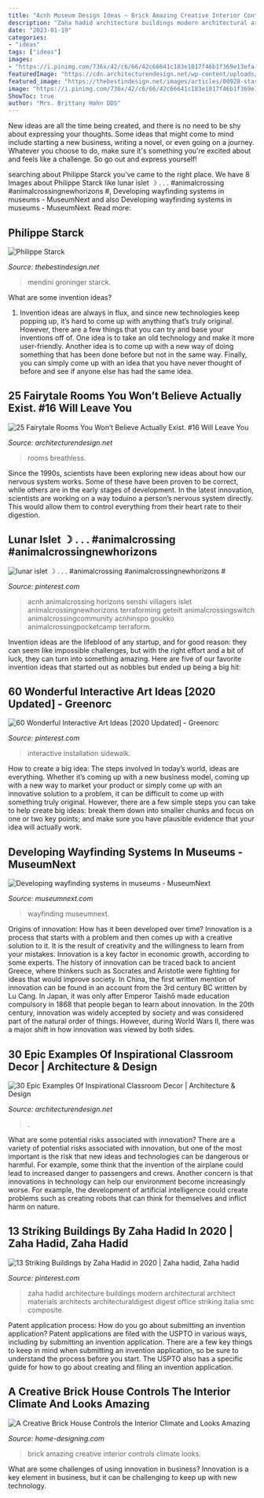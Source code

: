 ```yaml
---
title: "Acnh Museum Design Ideas ~ Brick Amazing Creative Interior Controls Climate Looks"
description: "Zaha hadid architecture buildings modern architectural architect materials architects architecturaldigest digest office striking italia smc composite"
date: "2023-01-19"
categories:
- "ideas"
tags: ["ideas"]
images:
- "https://i.pinimg.com/736x/42/c6/66/42c66641c183e1017f46b1f369e13efa--interactive-art-installation-art.jpg"
featuredImage: "https://cdn.architecturendesign.net/wp-content/uploads/2015/09/AD-Fairytale-Interiors-You-Wont-Beleive-Exist-15.jpg"
featured_image: "https://thebestindesign.net/images/articles/00928-starck/philippe-starck-06.jpg"
image: "https://i.pinimg.com/736x/42/c6/66/42c66641c183e1017f46b1f369e13efa--interactive-art-installation-art.jpg"
ShowToc: true
author: "Mrs. Brittany Hahn DDS"
---
```



New ideas are all the time being created, and there is no need to be shy about expressing your thoughts. Some ideas that might come to mind include starting a new business, writing a novel, or even going on a journey. Whatever you choose to do, make sure it's something you're excited about and feels like a challenge. So go out and express yourself!

	

		
searching about Philippe Starck you've came to the right place. We have 8 Images about Philippe Starck like lunar islet ☽ . . . #animalcrossing #animalcrossingnewhorizons #, Developing wayfinding systems in museums - MuseumNext and also Developing wayfinding systems in museums - MuseumNext. Read more:
		
    
## Philippe Starck

<img loading=lazy src="https://thebestindesign.net/images/articles/00928-starck/philippe-starck-06.jpg" onerror="this.onerror=null;this.src='https://tse3.mm.bing.net/th?id=OIP.8BjHgCfwhdxyiOisgTFxMgHaFL&amp;pid=15.1';" alt="Philippe Starck">

_Source: thebestindesign.net_

>mendini groninger starck. 

	

What are some invention ideas?
1. Invention ideas are always in flux, and since new technologies keep popping up, it’s hard to come up with anything that’s truly original. However, there are a few things that you can try and base your inventions off of. One idea is to take an old technology and make it more user-friendly. Another idea is to come up with a new way of doing something that has been done before but not in the same way. Finally, you can simply come up with an idea that you have never thought of before and see if anyone else has had the same idea.

    
## 25 Fairytale Rooms You Won’t Believe Actually Exist. #16 Will Leave You

<img loading=lazy src="https://cdn.architecturendesign.net/wp-content/uploads/2015/09/AD-Fairytale-Interiors-You-Wont-Beleive-Exist-15.jpg" onerror="this.onerror=null;this.src='https://tse3.mm.bing.net/th?id=OIP.9U2l49QLsysWsPKMOXYL7wHaJd&amp;pid=15.1';" alt="25 Fairytale Rooms You Won’t Believe Actually Exist. #16 Will Leave You">

_Source: architecturendesign.net_

>rooms breathless. 

	

Since the 1990s, scientists have been exploring new ideas about how our nervous system works. Some of these have been proven to be correct, while others are in the early stages of development. In the latest innovation, scientists are working on a way toduino a person’s nervous system directly. This would allow them to control everything from their heart rate to their digestion.

    
## Lunar Islet ☽ . . . #animalcrossing #animalcrossingnewhorizons #

<img loading=lazy src="https://i.pinimg.com/736x/b6/63/53/b663538c8247d2fe1f0264dd3877e020.jpg" onerror="this.onerror=null;this.src='https://tse4.mm.bing.net/th?id=OIP.R50h7b-fpUXZGPGxPXykWQHaEk&amp;pid=15.1';" alt="lunar islet ☽ . . . #animalcrossing #animalcrossingnewhorizons #">

_Source: pinterest.com_

>acnh animalcrossing horizons senshi villagers islet animalcrossingnewhorizons terraforming geteilt animalcrossingswitch animalcrossingcommunity acnhinspo goukko animalcrossingpocketcamp terraform. 

	

Invention ideas are the lifeblood of any startup, and for good reason: they can seem like impossible challenges, but with the right effort and a bit of luck, they can turn into something amazing. Here are five of our favorite invention ideas that started out as nobbles but ended up being a big hit:

    
## 60 Wonderful Interactive Art Ideas [2020 Updated] - Greenorc

<img loading=lazy src="https://i.pinimg.com/736x/42/c6/66/42c66641c183e1017f46b1f369e13efa--interactive-art-installation-art.jpg" onerror="this.onerror=null;this.src='https://tse2.mm.bing.net/th?id=OIP.1y4yb92QTMQv2Stkra149AHaLH&amp;pid=15.1';" alt="60 Wonderful Interactive Art Ideas [2020 Updated] - Greenorc">

_Source: pinterest.com_

>interactive installation sidewalk. 

	

How to create a big idea: The steps involved
In today’s world, ideas are everything. Whether it’s coming up with a new business model, coming up with a new way to market your product or simply come up with an innovative solution to a problem, it can be difficult to come up with something truly original. However, there are a few simple steps you can take to help create big ideas: break them down into smaller chunks and focus on one or two key points; and make sure you have plausible evidence that your idea will actually work.

    
## Developing Wayfinding Systems In Museums - MuseumNext

<img loading=lazy src="https://www.museumnext.com/wp-content/uploads/2019/08/museum_signage_and_wayfinding.jpg" onerror="this.onerror=null;this.src='https://tse4.mm.bing.net/th?id=OIP.py3JBsZmJ4azYDnBivnl3wHaEv&amp;pid=15.1';" alt="Developing wayfinding systems in museums - MuseumNext">

_Source: museumnext.com_

>wayfinding museumnext. 

	

Origins of innovation: How has it been developed over time?
Innovation is a process that starts with a problem and then comes up with a creative solution to it. It is the result of creativity and the willingness to learn from your mistakes. Innovation is a key factor in economic growth, according to some experts. The history of innovation can be traced back to ancient Greece, where thinkers such as Socrates and Aristotle were fighting for ideas that would improve society. In China, the first written mention of innovation can be found in an account from the 3rd century BC written by Lu Cang. In Japan, it was only after Emperor Taishō made education compulsory in 1868 that people began to learn about innovation. In the 20th century, innovation was widely accepted by society and was considered part of the natural order of things. However, during World Wars II, there was a major shift in how innovation was viewed by both sides.

    
## 30 Epic Examples Of Inspirational Classroom Decor | Architecture &amp; Design

<img loading=lazy src="https://cdn.architecturendesign.net/wp-content/uploads/2015/05/AD-Epic-Examples-Of-Inspirational-Classroom-Decor-22.jpg" onerror="this.onerror=null;this.src='https://tse1.mm.bing.net/th?id=OIP.Yk1hdqWGCG_HsdSa4FdklAHaE8&amp;pid=15.1';" alt="30 Epic Examples Of Inspirational Classroom Decor | Architecture &amp; Design">

_Source: architecturendesign.net_

>. 

	

What are some potential risks associated with innovation?
There are a variety of potential risks associated with innovation, but one of the most important is the risk that new ideas and technologies can be dangerous or harmful. For example, some think that the invention of the airplane could lead to increased danger to passengers and crews. Another concern is that innovations in technology can help our environment become increasingly worse. For example, the development of artificial intelligence could create problems such as creating robots that can think for themselves and inflict harm on nature.

    
## 13 Striking Buildings By Zaha Hadid In 2020 | Zaha Hadid, Zaha Hadid

<img loading=lazy src="https://i.pinimg.com/736x/a3/da/bb/a3dabbf06e9945f92b404709fc6d2c4f.jpg" onerror="this.onerror=null;this.src='https://tse2.mm.bing.net/th?id=OIP.zSKNf2xvR7wMnKCvumVWwwHaJ3&amp;pid=15.1';" alt="13 Striking Buildings by Zaha Hadid in 2020 | Zaha hadid, Zaha hadid">

_Source: pinterest.com_

>zaha hadid architecture buildings modern architectural architect materials architects architecturaldigest digest office striking italia smc composite. 

	

Patent application process: How do you go about submitting an invention application?
Patent applications are filed with the USPTO in various ways, including by submitting an invention application. There are a few key things to keep in mind when submitting an invention application, so be sure to understand the process before you start. The USPTO also has a specific guide for how to go about creating and filing an invention application.

    
## A Creative Brick House Controls The Interior Climate And Looks Amazing

<img loading=lazy src="http://cdn.home-designing.com/wp-content/uploads/2015/03/red-brick.jpg" onerror="this.onerror=null;this.src='https://tse2.mm.bing.net/th?id=OIP.rBmaTm-P74mIBjCz4PcRUwHaLI&amp;pid=15.1';" alt="A Creative Brick House Controls the Interior Climate and Looks Amazing">

_Source: home-designing.com_

>brick amazing creative interior controls climate looks. 

	

What are some challenges of using innovation in business?
Innovation is a key element in business, but it can be challenging to keep up with new technology.

